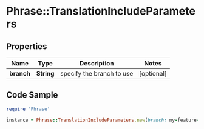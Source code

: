 # Phrase::TranslationIncludeParameters

## Properties

Name | Type | Description | Notes
------------ | ------------- | ------------- | -------------
**branch** | **String** | specify the branch to use | [optional] 

## Code Sample

```ruby
require 'Phrase'

instance = Phrase::TranslationIncludeParameters.new(branch: my-feature-branch)
```



